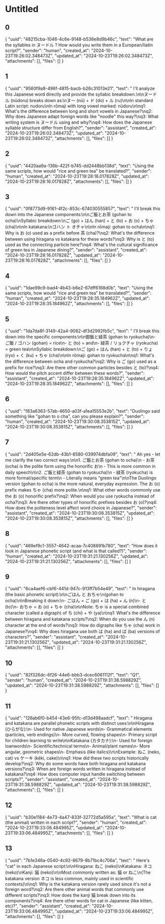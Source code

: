 # Untitled

## 0

{
  "uuid": "48215cba-1046-4c6e-9148-b536e8d9b46c",
  "text": "What are the syllables in ヌードル  ? How would you write them in a European/liatin script?",
  "sender": "human",
  "created_at": "2024-10-23T19:26:02.348473Z",
  "updated_at": "2024-10-23T19:26:02.348473Z",
  "attachments": [],
  "files": []
}

## 1

{
  "uuid": "9560f9a8-496f-4815-bacb-b26c31013e21",
  "text": " I'll analyze this Japanese word directly and provide the syllabic breakdown.\n\nヌードル (nūdoru) breaks down as:\nヌー (nū) + ド (do) + ル (ru)\n\nIn standard Latin script: nudoru\nIn rōmaji with long vowel marked: nūdoru\n\nq1: What's the difference between long and short vowels in Japanese?\nq2: Why does Japanese adapt foreign words like \"noodle\" this way?\nq3: What writing system is ヌードル using and why?\nq4: How does the Japanese syllable structure differ from English?",
  "sender": "assistant",
  "created_at": "2024-10-23T19:26:02.348473Z",
  "updated_at": "2024-10-23T19:26:02.348473Z",
  "attachments": [],
  "files": []
}

## 2

{
  "uuid": "4420aa9a-136b-422f-b745-dd2448bb138d",
  "text": "Using the same scripts, how would \"rice and green tea\" be translated?",
  "sender": "human",
  "created_at": "2024-10-23T19:28:16.017828Z",
  "updated_at": "2024-10-23T19:28:16.017828Z",
  "attachments": [],
  "files": []
}

## 3

{
  "uuid": "0f8773d9-9161-4f2c-853c-674030555857",
  "text": " I'll break this down into the Japanese components:\n\nご飯とお茶 (gohan to ocha)\nSyllabic breakdown:\nご (go) + はん (han) + と (to) + お (o) + ちゃ (cha)\n\nIn katakana:\nゴハン ト オチャ\n\nIn rōmaji: gohan to ocha\n\nq1: Why is お (o) used as a prefix before 茶 (cha)?\nq2: What's the difference between using hiragana vs katakana for these words?\nq3: Why is と (to) used as the connecting particle here?\nq4: What's the cultural significance of green tea in Japanese dining?",
  "sender": "assistant",
  "created_at": "2024-10-23T19:28:16.017828Z",
  "updated_at": "2024-10-23T19:28:16.017828Z",
  "attachments": [],
  "files": []
}

## 4

{
  "uuid": "1dae99c9-bad4-4b43-b6e2-67dff6168d0b",
  "text": "Using the same scripts, how would \"rice and green tea\" be translated?",
  "sender": "human",
  "created_at": "2024-10-23T19:28:35.184962Z",
  "updated_at": "2024-10-23T19:28:35.184962Z",
  "attachments": [],
  "files": []
}

## 5

{
  "uuid": "1da7da8f-3149-42a4-9082-df3d2992fb5c",
  "text": " I'll break this down into the specific components:\n\n御飯と緑茶 (gohan to ryokucha)\n- ご飯 / ゴハン (gohan) = rice\n- と (to) = and\n- 緑茶 / リョクチャ (ryokucha) = green tea\n\nSyllabic breakdown:\nご (go) + はん (han) + と (to) + りょ (ryo) + く (ku) + ちゃ (cha)\n\nIn rōmaji: gohan to ryokucha\n\nq1: What's the difference between ocha and ryokucha?\nq2: Why is ご (go) used as a prefix for rice?\nq3: Are there other common particles besides と (to)?\nq4: How would the pitch accent differ between these words?",
  "sender": "assistant",
  "created_at": "2024-10-23T19:28:35.184962Z",
  "updated_at": "2024-10-23T19:28:35.184962Z",
  "attachments": [],
  "files": []
}

## 6

{
  "uuid": "f83a6363-57ab-4650-a03f-a1ea15553e2b",
  "text": "Duolingo said something like \"gohan to o cha\", can you please explain?",
  "sender": "human",
  "created_at": "2024-10-23T19:30:08.353815Z",
  "updated_at": "2024-10-23T19:30:08.353815Z",
  "attachments": [],
  "files": []
}

## 7

{
  "uuid": "2d405e5e-62db-43b1-8580-039974dbfa09",
  "text": " Ah yes - let me clarify the two correct ways:\n\n1. ご飯とお茶 (gohan to ocha)\n   - お茶 (ocha) is the polite form using the honorific お\n   - This is more common in daily speech\n\n2. ご飯と緑茶 (gohan to ryokucha)\n   - 緑茶 (ryokucha) is more formal/specific term\n   - Literally means \"green tea\"\n\nThe Duolingo version (gohan to ocha) is the more natural, everyday expression. The お (o) prefix makes ちゃ (cha) more polite.\n\nq1: What other words commonly use the お (o) honorific prefix?\nq2: When would you use ryokucha instead of ocha?\nq3: Are there other types of honorific prefixes besides お (o)?\nq4: How does the politeness level affect word choice in Japanese?",
  "sender": "assistant",
  "created_at": "2024-10-23T19:30:08.353815Z",
  "updated_at": "2024-10-23T19:30:08.353815Z",
  "attachments": [],
  "files": []
}

## 8

{
  "uuid": "469ef9c1-3557-4642-acaa-7c408891b780",
  "text": "How does it look in Japanese phonetic script (and what is that called?)",
  "sender": "human",
  "created_at": "2024-10-23T19:31:21.130256Z",
  "updated_at": "2024-10-23T19:31:21.130256Z",
  "attachments": [],
  "files": []
}

## 9

{
  "uuid": "6ca4aef6-cbf6-441d-947c-913ff7b54e49",
  "text": " In hiragana (the basic phonetic script):\n\nごはん と おちゃ\n(gohan to ocha)\n\nBreaking it down:\n- ごはん = ご (go) + は (ha) + ん (n)\n- と (to)\n- おちゃ = お (o) + ちゃ (cha)\n\nNote: ちゃ is a special combined character (called a digraph) of ち (chi) + や (ya)\n\nq1: What's the difference between hiragana and katakana scripts?\nq2: When do you use the ん (n) character at the end of words?\nq3: How do digraphs like ちゃ (cha) work in Japanese?\nq4: Why does hiragana use both は (ha) and ば (ba) versions of characters?",
  "sender": "assistant",
  "created_at": "2024-10-23T19:31:21.130256Z",
  "updated_at": "2024-10-23T19:31:21.130256Z",
  "attachments": [],
  "files": []
}

## 10

{
  "uuid": "82f326dc-6f26-44e6-bbb3-dcec6061112f",
  "text": "Q1",
  "sender": "human",
  "created_at": "2024-10-23T19:31:38.598829Z",
  "updated_at": "2024-10-23T19:31:38.598829Z",
  "attachments": [],
  "files": []
}

## 11

{
  "uuid": "126ab6f0-b454-43e6-95fc-d13d498aadcf",
  "text": " Hiragana and katakana are parallel phonetic scripts with distinct uses:\n\nHiragana (ひらがな):\n- Used for native Japanese words\n- Grammatical elements (particles, verb endings)\n- More curved, flowing shapes\n- Primary script for children learning to write\n\nKatakana (カタカナ):\n- Used for foreign loanwords\n- Scientific/technical terms\n- Animal/plant names\n- More angular, geometric shapes\n- Emphasis (like italics)\n\nExample: ねこ (neko, cat) vs ケーキ (kēki, cake)\n\nq1: How did these two scripts historically develop?\nq2: Why do some words have both hiragana and katakana versions?\nq3: When are foreign words written in hiragana instead of katakana?\nq4: How does computer input handle switching between scripts?",
  "sender": "assistant",
  "created_at": "2024-10-23T19:31:38.598829Z",
  "updated_at": "2024-10-23T19:31:38.598829Z",
  "attachments": [],
  "files": []
}

## 12

{
  "uuid": "b30e1184-4e73-4a47-833f-32772d5a595a",
  "text": "What is cat (the animal) written in each script?",
  "sender": "human",
  "created_at": "2024-10-23T19:33:06.484995Z",
  "updated_at": "2024-10-23T19:33:06.484995Z",
  "attachments": [],
  "files": []
}

## 13

{
  "uuid": "7b1e346a-0540-4c92-8679-8b71bc4c706a",
  "text": " Here's \"cat\" in each Japanese script:\n\nHiragana: ねこ (neko)\nKatakana: ネコ (neko)\nKanji: 猫 (neko)\n\nMost commonly written as: 猫 or ねこ\n(The katakana version ネコ is less common, mainly used in scientific contexts)\n\nq1: Why is the katakana version rarely used since it's not a foreign word?\nq2: Are there other animal words that commonly use different scripts?\nq3: How does the kanji 猫 break down into its components?\nq4: Are there other words for cat in Japanese (like kitten, etc)?",
  "sender": "assistant",
  "created_at": "2024-10-23T19:33:06.484995Z",
  "updated_at": "2024-10-23T19:33:06.484995Z",
  "attachments": [],
  "files": []
}
